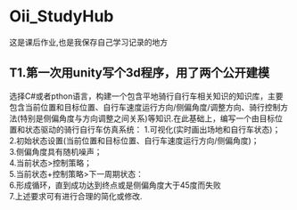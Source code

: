 # Oii_StudyHub
这是课后作业,也是我保存自己学习记录的地方


## T1.第一次用unity写个3d程序，用了两个公开建模
选择C#或者pthon语言，构建一个包含平地骑行自行车相关知识的知识库，主要包含当前位置和目标位置、自行车速度运行方向/侧偏角度/调整方向、骑行控制方法(特别是侧偏角度与方向调整之间关系)等知识.在此基础上，编写一个由目标位置和状态驱动的骑行自行车仿真系统：
1.可视化(实时画出场地和自行车状态)；  
2.初始状态设置(当前位置和目标位置、自行车速度运行方向/侧偏角度)；  
3.侧偏角度具有随机噪声；  
4.当前状态>控制策略；  
5.当前状态+控制策略>下一周期状态：  
6.形成循环，直到成功达到终点或是侧偏角度大于45度而失败  
7.上述要求可有进行合理的简化或修改.  
